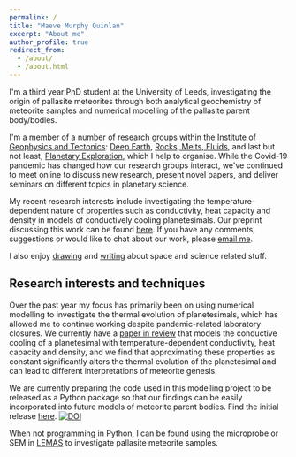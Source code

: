 ```yaml
---
permalink: /
title: "Maeve Murphy Quinlan"
excerpt: "About me"
author_profile: true
redirect_from: 
  - /about/
  - /about.html
---
```


I'm a third year PhD student at the University of Leeds, investigating the origin of pallasite meteorites through both analytical geochemistry of meteorite samples and numerical modelling of the pallasite parent body/bodies.

I'm a member of a number of research groups within the [Institute of Geophysics and Tectonics](https://environment.leeds.ac.uk/institute-geophysics-tectonics): [Deep Earth](https://environment.leeds.ac.uk/institute-geophysics-tectonics/doc/deep-earth), [Rocks, Melts, Fluids](https://environment.leeds.ac.uk/institute-geophysics-tectonics/doc/rocks-melts-fluids-1), and last but not least, [Planetary Exploration](https://environment.leeds.ac.uk/institute-applied-geoscience/doc/planetary-exploration-1), which I help to organise. While the Covid-19 pandemic has changed how our research groups interact, we've continued to meet online to discuss new research, present novel papers, and deliver seminars on different topics in planetary science.

My recent research interests include investigating the temperature-dependent nature of properties such as conductivity, heat capacity and density in models of conductively cooling planetesimals. Our preprint discussing this work can be found [here](https://www.essoar.org/doi/abs/10.1002/essoar.10504913.1). If you have any comments, suggestions or would like to chat about our work, please [email me](mailto:eememq@leeds.ac.uk).

I also enjoy [drawing](https://www.panorama.researchposter.co.uk/2020/10/09/murphy-quinlan-maeve-peek-inside-a-planetesimal/) and [writing](https://blogs.egu.eu/divisions/gd/2020/10/07/a-love-letter-to-science-fiction/) about space and science related stuff.

## Research interests and techniques

Over the past year my focus has primarily been on using numerical modelling to investigate the thermal evolution of planetesimals, which has allowed me to continue working despite pandemic-related laboratory closures. We currently have a [paper in review](https://www.essoar.org/doi/abs/10.1002/essoar.10504913.2) that models the conductive cooling of a planetesimal with temperature-dependent conductivity, heat capacity and density, and we find that approximating these properties as constant significantly alters the thermal evolution of the planetesimal and can lead to different interpretations of meteorite genesis.

We are currently preparing the code used in this modelling project to be released as a Python package so that our findings can be easily incorporated into future models of meteorite parent bodies. Find the initial release [here](https://github.com/murphyqm/pytesimal). [![DOI](https://zenodo.org/badge/292811671.svg)](https://zenodo.org/badge/latestdoi/292811671)

When not programming in Python, I can be found using the microprobe or SEM in [LEMAS](https://www.rms.org.uk/network-collaborate/facilities-database/facilities-database-submission-form.html?slug=lemas) to investigate pallasite meteorite samples.

